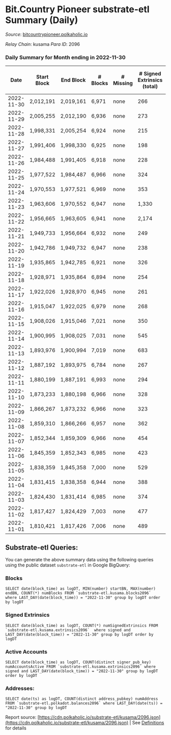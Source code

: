 # Bit.Country Pioneer substrate-etl Summary (Daily)

_Source_: [bitcountrypioneer.polkaholic.io](https://bitcountrypioneer.polkaholic.io)

*Relay Chain*: kusama
*Para ID*: 2096



### Daily Summary for Month ending in 2022-11-30


| Date | Start Block | End Block | # Blocks | # Missing | # Signed Extrinsics (total) | # Active Accounts | # Addresses with Balances | # Events | # Transfers | # XCM Transfers In | # XCM Transfers Out |
| ---- | ----------- | --------- | -------- | --------- | --------------------------- | ----------------- | ------------------------- | -------- | ----------- | ------------------ | ------------------- |
| 2022-11-30 | 2,012,191 | 2,019,161 | 6,971 | none  | 266 | 127 | 23,665 | 21,740 | 5,362 ($42,473.69) |   |   |
| 2022-11-29 | 2,005,255 | 2,012,190 | 6,936 | none  | 273 | 106 | 23,628 | 21,705 | 5,540 ($20,764.31) |   |   |
| 2022-11-28 | 1,998,331 | 2,005,254 | 6,924 | none  | 215 | 92 | 23,611 | 20,654 | 4,937 ($42,571.53) | 1 ($0.15) | 1 ($0.02) |
| 2022-11-27 | 1,991,406 | 1,998,330 | 6,925 | none  | 198 | 104 | 23,604 | 20,302 | 4,742 ($7,791.47) |   |   |
| 2022-11-26 | 1,984,488 | 1,991,405 | 6,918 | none  | 228 | 111 |  | 20,619 | 4,852 ($23,071.21) |   |   |
| 2022-11-25 | 1,977,522 | 1,984,487 | 6,966 | none  | 324 | 140 | 23,587 | 22,028 | 5,439 ($23,232.38) | 3 ($0.95) | 2 ($0.32) |
| 2022-11-24 | 1,970,553 | 1,977,521 | 6,969 | none  | 353 | 172 |  | 23,296 | 6,442 ($14,345.70) |   | 2 ($0.19) |
| 2022-11-23 | 1,963,606 | 1,970,552 | 6,947 | none  | 1,330 | 1,081 |  | 31,590 | 7,510 ($373,772.49) |   |   |
| 2022-11-22 | 1,956,665 | 1,963,605 | 6,941 | none  | 2,174 | 1,189 |  | 38,069 | 7,580 ($94,055.82) | 1 ($0.12) |   |
| 2022-11-21 | 1,949,733 | 1,956,664 | 6,932 | none  | 249 | 106 |  | 21,617 | 5,466 ($19,668.44) |   |   |
| 2022-11-20 | 1,942,786 | 1,949,732 | 6,947 | none  | 238 | 115 |  | 21,192 | 5,231 ($8,177.50) |   |   |
| 2022-11-19 | 1,935,865 | 1,942,785 | 6,921 | none  | 326 | 135 |  | 21,570 | 5,125 ($28,713.60) | 1 ($0.28) | 1 ($0.05) |
| 2022-11-18 | 1,928,971 | 1,935,864 | 6,894 | none  | 254 | 128 |  | 21,124 | 4,928 ($6,831.61) |   | 1 ($0.05) |
| 2022-11-17 | 1,922,026 | 1,928,970 | 6,945 | none  | 261 | 105 |  | 21,539 | 5,253 ($10,687.92) | 2 ($0.26) | 1 ($0.05) |
| 2022-11-16 | 1,915,047 | 1,922,025 | 6,979 | none  | 268 | 97 |  | 22,277 | 5,799 ($12,032.82) | 1 ($0.25) |   |
| 2022-11-15 | 1,908,026 | 1,915,046 | 7,021 | none  | 350 | 149 |  | 22,964 | 6,002 ($13,932.02) |   |   |
| 2022-11-14 | 1,900,995 | 1,908,025 | 7,031 | none  | 545 | 181 |  | 25,272 | 6,683 ($156,208.42) | 1 ($0.14) |   |
| 2022-11-13 | 1,893,976 | 1,900,994 | 7,019 | none  | 683 | 367 |  | 25,944 | 6,790 ($1,791,714.00) |   |   |
| 2022-11-12 | 1,887,192 | 1,893,975 | 6,784 | none  | 267 | 116 |  | 21,504 | 5,682 ($222,532.95) |   |   |
| 2022-11-11 | 1,880,199 | 1,887,191 | 6,993 | none  | 294 | 115 |  | 21,800 | 5,345 ($432,297.54) |   |   |
| 2022-11-10 | 1,873,233 | 1,880,198 | 6,966 | none  | 328 | 120 |  | 22,424 | 5,723 ($10,276.32) | 1 ($0.15) | 1 ($0.15) |
| 2022-11-09 | 1,866,267 | 1,873,232 | 6,966 | none  | 323 | 127 |  | 22,410 | 5,766 ($49,930.88) |   |   |
| 2022-11-08 | 1,859,310 | 1,866,266 | 6,957 | none  | 362 | 160 |  | 23,189 | 5,901 ($25,157.36) | 1 ($0.16) | 1 ($0.30) |
| 2022-11-07 | 1,852,344 | 1,859,309 | 6,966 | none  | 454 | 191 |  | 24,420 | 6,432 ($33,091.38) |   | 2 ($0.06) |
| 2022-11-06 | 1,845,359 | 1,852,343 | 6,985 | none  | 423 | 176 |  | 23,845 | 6,420 ($10,706.82) |   |   |
| 2022-11-05 | 1,838,359 | 1,845,358 | 7,000 | none  | 529 | 220 |  | 25,312 | 6,739 ($52,066.35) |   |   |
| 2022-11-04 | 1,831,415 | 1,838,358 | 6,944 | none  | 388 | 138 |  | 23,403 | 6,030 ($34,557.35) | 1 ($1.67) | 2 ($1.17) |
| 2022-11-03 | 1,824,430 | 1,831,414 | 6,985 | none  | 374 | 171 |  | 23,486 | 6,366 ($48,837.95) |   | 1 ($0.19) |
| 2022-11-02 | 1,817,427 | 1,824,429 | 7,003 | none  | 477 | 173 |  | 25,284 | 6,816 ($35,040.95) | 2 ($1.27) | 2 ($0.54) |
| 2022-11-01 | 1,810,421 | 1,817,426 | 7,006 | none  | 489 | 199 |  | 25,313 | 6,657 ($64,974.01) |   |   |

## Substrate-etl Queries:
You can generate the above summary data using the following queries using the public dataset `substrate-etl` in Google BigQuery:


### Blocks
```
SELECT date(block_time) as logDT, MIN(number) startBN, MAX(number) endBN, COUNT(*) numBlocks FROM `substrate-etl.kusama.blocks2096`  where LAST_DAY(date(block_time)) = "2022-11-30" group by logDT order by logDT
```


### Signed Extrinsics
```
SELECT date(block_time) as logDT, COUNT(*) numSignedExtrinsics FROM `substrate-etl.kusama.extrinsics2096`  where signed and LAST_DAY(date(block_time)) = "2022-11-30" group by logDT order by logDT
```


### Active Accounts
```
SELECT date(block_time) as logDT, COUNT(distinct signer_pub_key) numAccountsActive FROM `substrate-etl.kusama.extrinsics2096` where signed and LAST_DAY(date(block_time)) = "2022-11-30" group by logDT order by logDT
```


### Addresses:
```
SELECT date(ts) as logDT, COUNT(distinct address_pubkey) numAddress FROM `substrate-etl.polkadot.balances2096` where LAST_DAY(date(ts)) = "2022-11-30" group by logDT
```



Report source: [https://cdn.polkaholic.io/substrate-etl/kusama/2096.json](https://cdn.polkaholic.io/substrate-etl/kusama/2096.json) | See [Definitions](/DEFINITIONS.md) for details
